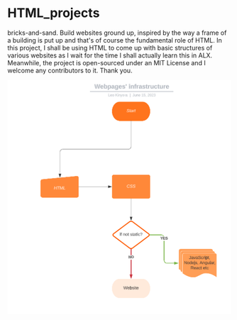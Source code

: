 # HTML_projects

bricks-and-sand.
    Build websites ground up, inspired by the way a frame of a building is put up and that's of course the fundamental role of HTML.
    In this project, I shall be using HTML to come up with basic structures of various websites as I wait for the time I shall actually learn this in ALX.
    Meanwhile, the project is open-sourced under an MIT License and I welcome any contributors to it. Thank you.

    
![flow chart](html_infrasture.PNG)
